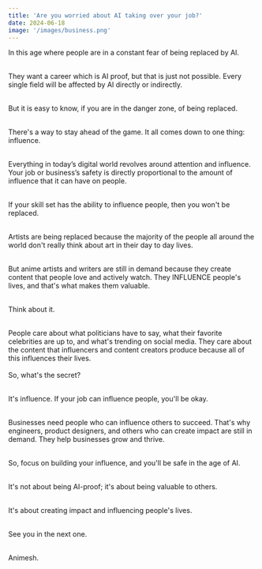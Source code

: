 ```yaml
---
title: 'Are you worried about AI taking over your job?'
date: 2024-06-18
image: '/images/business.png'
---
```



In this age where people are in a constant fear of being replaced by AI.<br/><br/>

They want a career which is AI proof, but that is just not possible. Every single field will be affected by AI directly or indirectly.<br/><br/>

But it is easy to know, if you are in the danger zone, of being replaced.<br/><br/>

There's a way to stay ahead of the game. It all comes down to one thing: influence.<br/><br/>

Everything in today’s digital world revolves around attention and influence. Your job or business’s safety is directly proportional to the amount of influence that it can have on people.<br/><br/>

If your skill set has the ability to influence people, then you won't be replaced.<br/><br/>

Artists are being replaced because the majority of the people all around the world don't really think about art in their day to day lives.<br/><br/>

But anime artists and writers are still in demand because they create content that people love and actively watch. They INFLUENCE people's lives, and that's what makes them valuable.<br/><br/>

Think about it.<br/><br/>

People care about what politicians have to say, what their favorite celebrities are up to, and what's trending on social media. They care about the content that influencers and content creators produce because all of this influences their lives.
<br/><br/>
So, what's the secret?<br/><br/>

It's influence. If your job can influence people, you'll be okay.<br/><br/>

Businesses need people who can influence others to succeed. That's why engineers, product designers, and others who can create impact are still in demand. They help businesses grow and thrive.<br/><br/>

So, focus on building your influence, and you'll be safe in the age of AI.<br/><br/>

It's not about being AI-proof; it's about being valuable to others.<br/><br/>

It's about creating impact and influencing people's lives.<br/><br/>

See you in the next one.<br/><br/>

Animesh.

